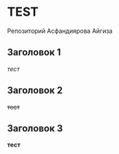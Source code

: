# TEST

Репозиторий Асфандиярова Айгиза

## Заголовок 1

_тест_

## Заголовок 2 

~~тест~~

## Заголовок 3

__тест__

